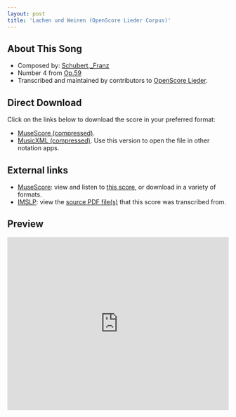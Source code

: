 ```yaml
---
layout: post
title: 'Lachen und Weinen (OpenScore Lieder Corpus)'
---
```


## About This Song

- Composed by: [Schubert,_Franz](https://fourscoreandmore.org/openscore/lieder/Schubert,_Franz)
- Number 4 from [Op.59](https://fourscoreandmore.org/openscore/lieder/Schubert,_Franz/Op.59)
- Transcribed and maintained by contributors to [OpenScore Lieder].

[OpenScore Lieder]: https://musescore.com/openscore-lieder-corpus

## Direct Download

Click on the links below to download the score in your preferred format:
- [MuseScore (compressed)](https://github.com/openscore/lieder/blob/main/scores/Schubert,_Franz/Op.59/4_Lachen_und_Weinen/lc4982491.mscz?raw=true).
- [MusicXML (compressed)](https://github.com/openscore/lieder/blob/main/scores/Schubert,_Franz/Op.59/4_Lachen_und_Weinen/lc4982491.mxl?raw=true). Use this version to open the file in other notation apps.

## External links

- [MuseScore]: view and listen to [this score][MuseScore], or download in a variety of formats.
- [IMSLP]: view the [source PDF file(s)][IMSLP] that this score was transcribed from.

[MuseScore]: https://musescore.com/score/4982491
[IMSLP]: https://imslp.org/wiki/Special:ReverseLookup/61113

## Preview

<iframe width="100%" height="394" src="https://musescore.com/openscore-lieder-corpus/scores/4982491/embed" frameborder="0" allowfullscreen allow="autoplay; fullscreen"></iframe>
